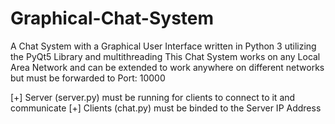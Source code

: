 # Graphical-Chat-System
A Chat System with a Graphical User Interface written in Python 3 utilizing the PyQt5 Library and multithreading
This Chat System works on any Local Area Network and can be extended to work anywhere on different networks but must be forwarded to Port: 10000

[+] Server (server.py) must be running for clients to connect to it and communicate
[+] Clients (chat.py) must be binded to the Server IP Address
